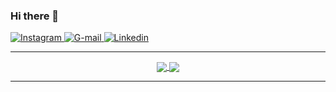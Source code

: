 ### Hi there 👋


<a href="https://www.instagram.com/genilsoncavalcantedeoliveira/" target="_blank">
<img src="https://img.shields.io/badge/Instagram-15AB89.svg?&style=flat-square&logo=instagram&logoColor=black" alt="Instagram">
</a>

<a href="https://img.shields.io/badge/-gmail-c14438?style=flat-square&logo=Gmail&logoColor=white&link=mailto:genilson.cavalcante105@gmail.com" target="_blank">
<img src="https://img.shields.io/badge/Gmail-%23E4405F.svg?&style=flat-square&logo=Gmail&logoColor=blue" alt="G-mail">
</a>

<a href="https://www.linkedin.com/in/genilson-cavalcante-de-oliveira/" target="_blank">
<img src="https://img.shields.io/badge/Genilson_Cavalcante-blue.svg?&style=flat-square&logo=linkedin&logoColor=black" alt="Linkedin">
</a>





---


<div align="center">

<a href="https://github.com/GenilsonCavalcante" align="center">
   <img align="center" src="https://github-readme-stats.vercel.app/api?username=GenilsonCavalcante&show_icons=true&theme=highcontrast">
</a>

<a href="https://github.com/GenilsonCavalcante" align="center">
   <img align="center" src="https://github-readme-stats.vercel.app/api/top-langs/?username=GenilsonCavalcante&layout=compact&show_icons=true&theme=tokyonight">
</a>

</div>


---





<!--
![GitHub followers](https://img.shields.io/github/followers/GenilsonCavalcante?style=dark)
-->

<!--

[![Gmail Badge](https://img.shields.io/badge/-gmail-c14438?style=flat-square&logo=Gmail&logoColor=white&link=mailto:genilson.cavalcante105@gmail.com)](genilson.cavalcante105@gmail.com)

<a href="https://www.linkedin.com/in/genilson-cavalcante-de-oliveira/">
<img src="https://devicon.dev/devicon.git/icons/linkedin/linkedin-original-wordmark.svg" alt="Linkedin" width="70">
</a>

-->


<!--
www.linkedin.com/in/genilson-cavalcante-de-oliveira - Linkedin

http://buscatextual.cnpq.br/buscatextual/visualizacv.do?id=K9714202E8 - Currículo Lattes

display="block" margin-left="auto" margin-right="auto"

-->




<!--

---

![Genilson's github stats](https://github-readme-stats.vercel.app/api?username=GenilsonCavalcante&show_icons=true&theme=highcontrast)
[![Top Langs](https://github-readme-stats.vercel.app/api/top-langs/?username=GenilsonCavalcante&layout=compact&show_icons=true&theme=tokyonight)](https://github.com/GenilsonCavalcante)

---

-->





<!--
Melhores cores: dark, tokyonight, cobalt, synthwave, highcontrast, dracula
-->

<!--
- 🔭 I’m currently working on ...
- 🌱 I’m currently learning ...
- 👯 I’m looking to collaborate on ...
- 🤔 I’m looking for help with ...
- 💬 Ask me about ...
- 📫 How to reach me: ...
- 😄 Pronouns: ...
- ⚡ Fun fact: ... 
-->
